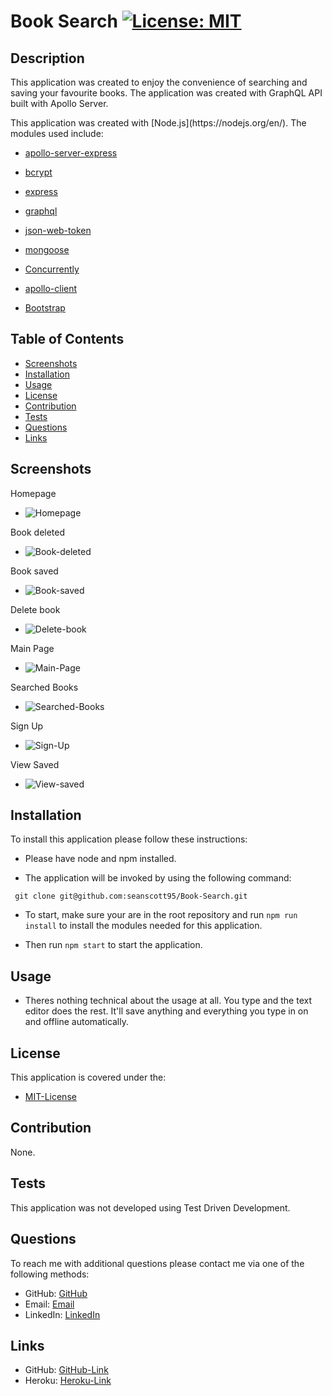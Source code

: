 # Book Search [![License: MIT](https://img.shields.io/badge/License-MIT-yellow.svg)](https://opensource.org/licenses/MIT)

## Description
<p> This application was created to enjoy the convenience of searching and saving your favourite books. The application was created with GraphQL API built with Apollo Server.
</p>

<p>This application was created with [Node.js](https://nodejs.org/en/). The modules used include:</p>

- [apollo-server-express](https://www.npmjs.com/package/apollo-server-express)

- [bcrypt](https://www.npmjs.com/package/bcrypt)

- [express](https://www.npmjs.com/package/express)

- [graphql](https://www.npmjs.com/package/graphql)

- [json-web-token](https://www.npmjs.com/package/jsonwebtoken)

- [mongoose](https://www.npmjs.com/package/mongoose)

- [Concurrently](https://www.npmjs.com/package/concurrently)

- [apollo-client](https://www.npmjs.com/package/@apollo/client)

- [Bootstrap](https://www.npmjs.com/package/bootstrap)

    
## Table of Contents 
- [Screenshots](#Screenshots)
- [Installation](#Installation)
- [Usage](#Usage)
- [License](#License)
- [Contribution](#Contribution)
- [Tests](#Tests)
- [Questions](#Questions)
- [Links](#Links)

## Screenshots

<p>Homepage</p>

- ![Homepage](./server/assets/images/homepage.PNG)

<p>Book deleted</p>

- ![Book-deleted](./server/assets/images/book-deleted.PNG)

<p>Book saved</p>

- ![Book-saved](./server/assets/images/book-saved.PNG)

<p>Delete book</p>

- ![Delete-book](./server/assets/images/delete-book.PNG)

<p>Main Page</p>

- ![Main-Page](./server/assets/images/main-page.png)

<p>Searched Books</p>

- ![Searched-Books](./server/assets/images/searched-book.PNG)

<p>Sign Up</p>

- ![Sign-Up](./server/assets/images/sign-up.PNG)

<p>View Saved</p>

- ![View-saved](./server/assets/images/view-save.PNG)

## Installation 
<p>To install this application please follow these instructions:</p>

- Please have node and npm installed.

- The application will be invoked by using the following command:

 ```
  git clone git@github.com:seanscott95/Book-Search.git
 ```

- To start, make sure your are in the root repository and run ```npm run install``` to install the modules needed for this application.

- Then run ```npm start``` to start the application.

## Usage 
- Theres nothing technical about the usage at all. You type and the text editor does the rest. It'll save anything and everything you type in on and offline automatically.

## License 
<p> This application is covered under the:</p>

- [MIT-License](https://opensource.org/licenses/MIT)

## Contribution 
<p> None.</p>

## Tests 
<p> This application was not developed using Test Driven Development.</p>

## Questions 
<p> To reach me with additional questions please contact me via one of the following methods: </p>

- GitHub: [GitHub](https://github.com/seanscott95)
- Email: [Email](mailto:seanms418@gmail.com)
- LinkedIn: [LinkedIn](https://www.linkedin.com/in/sean-scott-18ba07225/)

## Links
- GitHub: [GitHub-Link](https://github.com/seanscott95/Book-Search)
- Heroku: [Heroku-Link](https://boiling-tundra-33578.herokuapp.com/)
